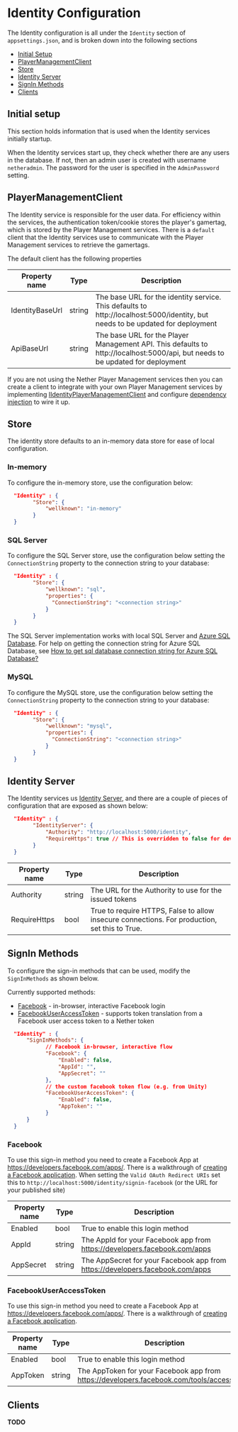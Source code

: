 # Identity Configuration

The Identity configuration is all under the `Identity` section of `appsettings.json`, and is broken down into the following sections

 * [Initial Setup](#initial-setup)
 * [PlayerManagementClient](#playermanagementclient)
 * [Store](#store)
 * [Identity Server](#identity-server)
 * [SignIn Methods](#signin-methods)
 * [Clients](#clients)

## Initial setup
This section holds information that is used when the Identity services initially startup.

When the Identity services start up, they check whether there are any users in the database. If not, then an admin user is created with username `netheradmin`. The password for the user is specified in the `AdminPassword` setting. 

## PlayerManagementClient
The Identity service is responsible for the user data. For efficiency within the services, the authentication token/cookie stores the player's gamertag, which is stored by the Player Management services. There is a `default` client that the Identity services use to communicate with the Player Management services to retrieve the gamertags.

The default client has the following properties

Property name | Type | Description
--------------|------|------------
IdentityBaseUrl | string | The base URL for the identity service. This defaults to http://localhost:5000/identity, but needs to be updated for deployment | 
ApiBaseUrl | string | The base URL for the Player Management API. This defaults to http://localhost:5000/api, but needs to be updated for deployment


If you are not using the Nether Player Management services then you can create a client to integrate with your own Player Management services by implementing [IIdentityPlayerManagementClient](https://github.com/MicrosoftDX/nether/blob/master/src/Nether.Integration/Identity/IIdentityPlayerManagementClient.cs) and configure [dependency injection](dependency-injection.md) to wire it up.

## Store
The identity store defaults to an in-memory data store for ease of local configuration.

### In-memory
To configure the in-memory store, use the configuration below:

```json
  "Identity" : {
        "Store": {
            "wellknown": "in-memory"
        }
  }
```

### SQL Server
To configure the SQL Server store, use the configuration below setting the `ConnectionString` property to the connection string to your database:

```json
  "Identity" : {
        "Store": {
            "wellknown": "sql",
            "properties": {
              "ConnectionString": "<connection string>"
            }
        }
  }
```

The SQL Server implementation works with local SQL Server and [Azure SQL Database](https://docs.microsoft.com/en-us/azure/sql-database/sql-database-get-started). For help on getting the connection string for Azure SQL Database, see [How to get sql database connection string for Azure SQL Database?](https://docs.microsoft.com/en-us/azure/sql-database/sql-database-develop-dotnet-simple)

### MySQL

To configure the MySQL store, use the configuration below setting the `ConnectionString` property to the connection string to your database:

```json
  "Identity" : {
        "Store": {
            "wellknown": "mysql",
            "properties": {
              "ConnectionString": "<connection string>"
            }
        }
  }
```


## Identity Server

The Identity services us [Identity Server](https://github.com/IdentityServer/IdentityServer4), and there are a couple of pieces of configuration that are exposed as shown below:

```json
  "Identity" : {
        "IdentityServer": {
            "Authority": "http://localhost:5000/identity",
            "RequireHttps": true // This is overridden to false for dev environments but should be true for production!
        }
  }
```

Property name | Type | Description
--------------|------|------------
Authority | string | The URL for the Authority to use for the issued tokens|
RequireHttps | bool | True to require HTTPS, False to allow insecure connections. For production, set this to True. 


## SignIn Methods
To configure the sign-in methods that can be used, modify the `SignInMethods` as shown below.

Currently supported methods:
* [Facebook](#facebook) - in-browser, interactive Facebook login
* [FacebookUserAccessToken](#facebookuseraccesstoken) - supports token translation from a Facebook user access token to a Nether token


```json
  "Identity" : {
      "SignInMethods": {
            // Facebook in-browser, interactive flow
            "Facebook": {
                "Enabled": false,
                "AppId": "",
                "AppSecret": ""
            },
            // the custom facebook token flow (e.g. from Unity)
            "FacebookUserAccessToken": {
                "Enabled": false,
                "AppToken": ""
            }
      }
  }
```

### Facebook
To use this sign-in method you need to create a Facebook App at https://developers.facebook.com/apps/. There is a walkthrough of [creating a Facebook application](https://docs.microsoft.com/en-us/aspnet/core/security/authentication/social/facebook-logins). When setting the `Valid OAuth Redirect URIs` set this to `http://localhost:5000/identity/signin-facebook` (or the URL for your published site)

Property name | Type | Description
--------------|------|------------
Enabled | bool | True to enable this login method|
AppId | string | The AppId for your Facebook app from https://developers.facebook.com/apps
AppSecret | string | The AppSecret for your Facebook app from https://developers.facebook.com/apps

### FacebookUserAccessToken
To use this sign-in method you need to create a Facebook App at https://developers.facebook.com/apps/. There is a walkthrough of [creating a Facebook application](https://docs.microsoft.com/en-us/aspnet/core/security/authentication/social/facebook-logins). 

Property name | Type | Description
--------------|------|------------
Enabled | bool | True to enable this login method|
AppToken | string | The AppToken for your Facebook app from https://developers.facebook.com/tools/accesstoken


## Clients

**TODO**


